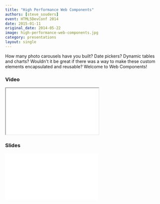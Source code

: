 ```yaml
---
title: "High Performance Web Components"
authors: [steve_souders]
event: HTML5DevConf 2014
date: 2015-01-11
original_date: 2014-05-22
image: high-performance-web-components.jpg
category: presentations
layout: single
---
```


How many photo carousels have you built? Date pickers? Dynamic tables and charts? Wouldn't it be great if there was a way to make these custom elements encapsulated and reusable? Welcome to Web Components!

<!-- Excerpt -->

### Video

<div class="iframe-wrap">
    <iframe src="//www.youtube.com/embed/m3EPIeKaDCU" itemprop="video"></iframe>
</div>

### Slides

<div class="iframe-wrap">
  <iframe src="//www.slideshare.net/slideshow/embed_code/35001442" frameborder="0" marginwidth="0" allowfullscreen> </iframe>
</div>
